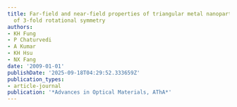 ```yaml
---
title: Far-field and near-field properties of triangular metal nanoparticle and nanopatterns
  of 3-fold rotational symmetry
authors:
- KH Fung
- P Chaturvedi
- A Kumar
- KH Hsu
- NX Fang
date: '2009-01-01'
publishDate: '2025-09-18T04:29:52.333659Z'
publication_types:
- article-journal
publication: '*Advances in Optical Materials, AThA*'
---
```

